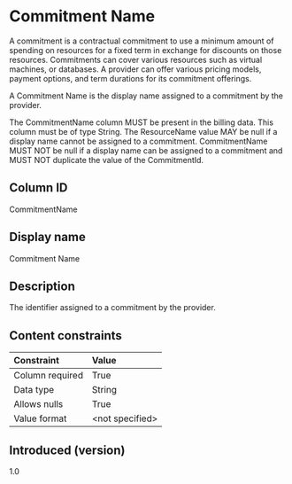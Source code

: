 # Commitment Name

A commitment is a contractual commitment to use a minimum amount of spending on resources for a fixed term in exchange for discounts on those resources. Commitments can cover various resources such as virtual machines, or databases. A provider can offer various pricing models, payment options, and term durations for its commitment offerings.

A Commitment Name is the display name assigned to a commitment by the provider.

The CommitmentName column MUST be present in the billing data. This column must be of type String. The ResourceName value MAY be null if a display name cannot be assigned to a commitment. CommitmentName MUST NOT be null if a display name can be assigned to a commitment and MUST NOT duplicate the value of the CommitmentId.

## Column ID

CommitmentName

## Display name

Commitment Name

## Description

The identifier assigned to a commitment by the provider.

## Content constraints

| Constraint      | Value            |
|:----------------|:-----------------|
| Column required | True             |
| Data type       | String           |
| Allows nulls    | True             |
| Value format    | \<not specified> |

## Introduced (version)

1.0
